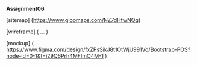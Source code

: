 **Assignment06**

[sitemap] (https://www.gloomaps.com/NZ7dHfwNQq)

[wireframe] ( ... )

[mockup] ( https://www.figma.com/design/fxZPsSikJ8t1OtWjU991Vd/Bootstrap-POS?node-id=0-1&t=i29Q6Prh4MFImO4M-1 )
